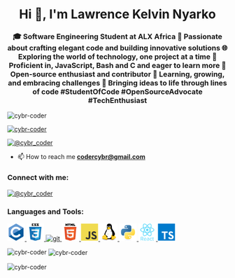 <h1 align="center">Hi 👋, I'm Lawrence Kelvin Nyarko</h1>
<h3 align="center">🎓 Software Engineering Student at ALX Africa 🚀 Passionate about crafting elegant code and building innovative solutions 🌐 Exploring the world of technology, one project at a time 🔧 Proficient in, JavaScript, Bash and C and eager to learn more 🌟 Open-source enthusiast and contributor 🌱 Learning, growing, and embracing challenges 🤖 Bringing ideas to life through lines of code #StudentOfCode #OpenSourceAdvocate #TechEnthusiast</h3>

<p align="left"> <img src="https://komarev.com/ghpvc/?username=cybr-coder&label=Profile%20views&color=0e75b6&style=flat" alt="cybr-coder" /> </p>

<p align="left"> <a href="https://github.com/ryo-ma/github-profile-trophy"><img src="https://github-profile-trophy.vercel.app/?username=cybr-coder" alt="cybr-coder" /></a> </p>

<p align="left"> <a href="https://twitter.com/@cybr_coder" target="blank"><img src="https://img.shields.io/twitter/follow/@cybr_coder?logo=twitter&style=for-the-badge" alt="@cybr_coder" /></a> </p>

- 📫 How to reach me **codercybr@gmail.com**

<h3 align="left">Connect with me:</h3>
<p align="left">
<a href="https://twitter.com/@cybr_coder" target="blank"><img align="center" src="https://raw.githubusercontent.com/rahuldkjain/github-profile-readme-generator/master/src/images/icons/Social/twitter.svg" alt="@cybr_coder" height="30" width="40" /></a>
</p>

<h3 align="left">Languages and Tools:</h3>
<p align="left"> <a href="https://www.cprogramming.com/" target="_blank" rel="noreferrer"> <img src="https://raw.githubusercontent.com/devicons/devicon/master/icons/c/c-original.svg" alt="c" width="40" height="40"/> </a> <a href="https://www.w3schools.com/css/" target="_blank" rel="noreferrer"> <img src="https://raw.githubusercontent.com/devicons/devicon/master/icons/css3/css3-original-wordmark.svg" alt="css3" width="40" height="40"/> </a> <a href="https://git-scm.com/" target="_blank" rel="noreferrer"> <img src="https://www.vectorlogo.zone/logos/git-scm/git-scm-icon.svg" alt="git" width="40" height="40"/> </a> <a href="https://www.w3.org/html/" target="_blank" rel="noreferrer"> <img src="https://raw.githubusercontent.com/devicons/devicon/master/icons/html5/html5-original-wordmark.svg" alt="html5" width="40" height="40"/> </a> <a href="https://developer.mozilla.org/en-US/docs/Web/JavaScript" target="_blank" rel="noreferrer"> <img src="https://raw.githubusercontent.com/devicons/devicon/master/icons/javascript/javascript-original.svg" alt="javascript" width="40" height="40"/> </a> <a href="https://www.linux.org/" target="_blank" rel="noreferrer"> <img src="https://raw.githubusercontent.com/devicons/devicon/master/icons/linux/linux-original.svg" alt="linux" width="40" height="40"/> </a> <a href="https://www.python.org" target="_blank" rel="noreferrer"> <img src="https://raw.githubusercontent.com/devicons/devicon/master/icons/python/python-original.svg" alt="python" width="40" height="40"/> </a> <a href="https://reactjs.org/" target="_blank" rel="noreferrer"> <img src="https://raw.githubusercontent.com/devicons/devicon/master/icons/react/react-original-wordmark.svg" alt="react" width="40" height="40"/> </a> <a href="https://www.typescriptlang.org/" target="_blank" rel="noreferrer"> <img src="https://raw.githubusercontent.com/devicons/devicon/master/icons/typescript/typescript-original.svg" alt="typescript" width="40" height="40"/> </a> </p>

<p><img align="left" src="https://github-readme-stats.vercel.app/api/top-langs?username=cybr-coder&show_icons=true&locale=en&layout=compact" alt="cybr-coder" /></p>

<p>&nbsp;<img align="center" src="https://github-readme-stats.vercel.app/api?username=cybr-coder&show_icons=true&locale=en" alt="cybr-coder" /></p>

<p><img align="center" src="https://github-readme-streak-stats.herokuapp.com/?user=cybr-coder&" alt="cybr-coder" /></p>
